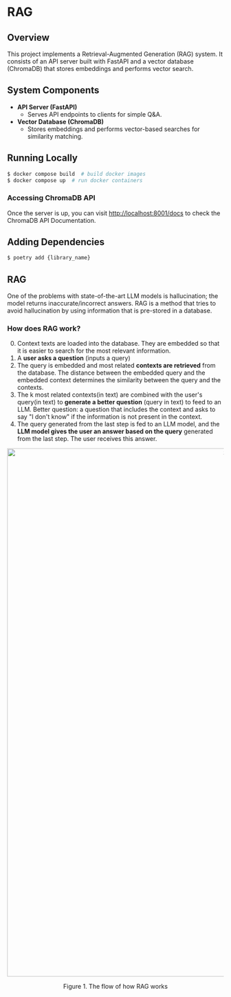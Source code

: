 # RAG

## Overview

This project implements a Retrieval-Augmented Generation (RAG) system. It consists of an API server built with FastAPI and a vector database (ChromaDB) that stores embeddings and performs vector search.

## System Components

- **API Server (FastAPI)**
	- Serves API endpoints to clients for simple Q&A.
- **Vector Database (ChromaDB)**
	- Stores embeddings and performs vector-based searches for similarity matching.

## Running Locally

```bash
$ docker compose build  # build docker images
$ docker compose up  # run docker containers
```

### Accessing ChromaDB API

Once the server is up, you can visit [http://localhost:8001/docs](http://localhost:8001/docs) to check the ChromaDB API Documentation.

## Adding Dependencies

```bash
$ poetry add {library_name}
```

## RAG
One of the problems with state-of-the-art LLM models is hallucination; the model returns inaccurate/incorrect answers. 
RAG is a method that tries to avoid hallucination by using information that is pre-stored in a database. 

### How does RAG work?

0. Context texts are loaded into the database. They are embedded so that it is easier to search for the most relevant information.
1. A **user asks a question** (inputs a query)
2. The query is embedded and most related **contexts are retrieved** from the database. The distance between the embedded query and the embedded context determines the similarity between the query and the contexts.
3. The k most related contexts(in text) are combined with the user's query(in text) to **generate a better question** (query in text) to feed to an LLM. Better question: a question that includes the context and asks to say "I don't know" if the information is not present in the context.
4. The query generated from the last step is fed to an LLM model, and the **LLM model gives the user an answer based on the query** generated from the last step. The user receives this answer.

<p align="center">
<img width="1225" alt="Screenshot 2024-10-12 at 02 27 44" src="https://github.com/user-attachments/assets/bf6537c6-d50e-45cc-bb2f-caac0f3d90fe">
</p>

<p align="center">
Figure 1. The flow of how RAG works
</p>
